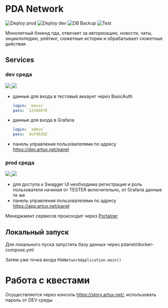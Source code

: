 # PDA Network
![Deploy prod](https://github.com/artux-net/pdanetwork/actions/workflows/master.yml/badge.svg)
![Deploy dev](https://github.com/artux-net/pdanetwork/actions/workflows/dev.yml/badge.svg)
![DB Backup](https://github.com/artux-net/pdanetwork/actions/workflows/backup.yml/badge.svg)
![Test](https://github.com/artux-net/pdanetwork/actions/workflows/test.yml/badge.svg)

Монолитный бэкенд пда, отвечает за авторизацию, новости, чаты, энциклопедию, рейтинг, сюжетные истории и обрабатывает сюжетные действия

## Services

### dev среда
<a href="https://dev.artux.net/pdanetwork/swagger-ui/index.html">
    <img src="https://img.shields.io/badge/Swagger-85EA2D?style=for-the-badge&logo=Swagger&logoColor=white" />
</a>
<a href="https://grafana.artux.net/d/twqdYjziz/micrometer-spring-throughput?orgId=1&var-application=&var-instance=dev.artux.net:80">
    <img src="https://img.shields.io/badge/Grafana-F2F4F9?style=for-the-badge&logo=grafana&logoColor=orange&labelColor=F2F4F9" />
</a>

- данные для входа в тестовый аккаунт через BasicAuth 
    ```yaml
    login: `maxxx`
    pass: `12345678`
    ```
- данные для входа в Grafana
    ```yaml
    login: `admin`
    pass: `9uT46ZkE`
    ```
 - панель управления пользователями по адресу https://dev.artux.net/panel

### prod среда

<a href="https://app.artux.net/pdanetwork/swagger-ui/index.html">
    <img src="https://img.shields.io/badge/Swagger-85EA2D?style=for-the-badge&logo=Swagger&logoColor=white" />
</a>
<a href="https://grafana.artux.net/d/twqdYjziz/micrometer-spring-throughput?orgId=1&var-application=&var-instance=app.artux.net:80">
    <img src="https://img.shields.io/badge/Grafana-F2F4F9?style=for-the-badge&logo=grafana&logoColor=orange&labelColor=F2F4F9" />
</a>

- для доступа к Swagger UI необходима регистрация и роль пользователя начиная от TESTER включительно, от Grafana данные те же
- панель управления пользователями по адресу https://app.artux.net/panel

Менеджмент сервисов происходит через [Portainer](https://portainer.artux.net/#!/2/docker/stacks)

## Локальный запуск
Для локального пуска запустить базу данных через pdanet/docker-compose.yml

Затем уже точка входа `PDANetworkApplication.main()`

# Работа с квестами
Осуществляется через консоль https://story.artux.net/, использовать пароль от DEV среды


